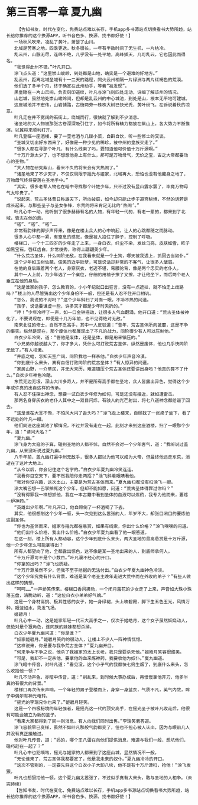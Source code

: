 # 第三百零一章 夏九幽
        【告知书友，时代在变化，免费站点难以长存，手机app多书源站点切换看书大势所趋，站长给你推荐的这个换源APP，听书音色多、换源、找书都好使！】
       一场秋风吹来，凌乱了黄叶，萧瑟了山川。
       北域是苦寒之地，四季更迭，秋冬很长，一年有半数时间了无生机，一片枯冷。
       乱云州，山脉无尽，连绵不绝，几乎没有一处平地，高峰插天，几可乱云，它也因此而得名。
       “我觉得此州不错。”叶凡开口。
       涂飞点头道：“这里崇山峻岭，到处都是山地，确实是一个避难的好地方。”
       乱云州，距离北域圣城有十一二天的路程，同火云州相隔一片绿洲与两片红褐色的荒漠。
       他们选了多半个月，终于确定在此州动手，等着“被发现”。
       黑皇隐在一片山峦间，负责刻印道纹，叶凡与涂飞则四处走动，详细了解该州的情况。
       山岩城，虽然地处崇山峻岭间，但却是乱云州的中心城池，到处是山，根本无平地可建城。
       这座城池并不宏伟，山岩铺路，古街两旁一株株大树已快光秃，黄叶纷飞，在诉说着秋的凉意。
       叶凡走在并不宽阔的石街上，绕城而行，很快就了解到不少消息。
       诸圣地的大人物被那张古卷深深吸引住了，如今将所有精力都放在紫山上，各大势力不断推演，以冀将来顺利打开。
       叶凡登临一座酒楼，要了一壶老酒与几碟小菜，自斟自饮，听一些修士的交谈。
       “圣城又切出好东西来了，好像是一种少见的稀珍，被中州的皇族买走了。”
       “很多人都在寻那个叶凡，有什么线索了吗，要知道他可价值十万斤源啊。”
       “十万斤源太少了，也不想想他身上有什么，那可是万物母气，无价之宝，古之大帝都要动心的圣物。”
       “大人物在研究紫山，看来不久的将来会有大热闹了。”
       “诸圣地来了不少天才，不仅仅局限于摇光与姬家，北域再大，恐怕也没有他藏身之地了，万物母气终将要落在圣地手中。”
       “其实，很多老辈人物也在暗中寻找那个叶姓少年，只不过没有显山露水罢了，毕竟万物母气太珍贵了。”
       “说起来，荒古圣体昔日称雄天下，所向披靡，如今却只能止步于道宫秘境，不然的话若是成长起来，与那些圣子与圣女争锋，东荒的将来肯定无比的‘热闹’。”
       叶凡心中一动，他听到了很多赫赫有名的人物，有年轻一代的，有老一辈的，都来到了北域，皆志在他的鼎。
       “嗒”、“嗒”、“嗒”……
       非常有韵律的脚步声传来，像是在楼上众人的心中响起，让人的心跳都随之而脉动。
       很多人心中都一紧，有窒息的感觉，像是被人掐住了脖子，控制了呼吸。
       楼梯口，一个十三四岁的少年走了上来，一身白衣，纤尘不染，发丝乌亮，皮肤如雪，眸子如黑宝石，唇红齿白，非常俊秀，称得上翩翩美少年。
       “什么荒古圣体，什么同阶无敌，在我看来就是一个土狗，哪天被我遇上，抓回去当奴仆。”
       这个少年如玉树仙葩，俊美的近乎妖孽，可是说话却非常的不客气，让很多人皱眉。
       在他的身后跟着两个老人，身穿灰衣，老迈不堪，弯腰驼背，像是两个忠实的老仆人。
       其中一人上前，为少年选了一个桌位，仔细的用袖子擦了又擦，才让他坐下，而后两个老人垂立在他的身后。
       “这是谁家的孩子，怎么教育的，小小年纪就口出狂言，没有一点遮拦，就不怕走上歧路吗？”楼上的人尽管猜出这个少年身份不一般，但还是有人忍不住开口相讥。
       “怎么，我说的不对吗？”这个少年斜扫了对面一眼，不冷不热的问道。
       “孩子，说话要谦虚一些，许多天才都是少年时夭折的。”
       “哼！”少年冷哼了一声，如一口金钟摇动，让很多人气血翻涌，他开口道：“荒古圣体被神化了，不要说现在，即便是十几万年前，也不见得绝对无敌。”
       南来北往的修士，自然不乏高手，其中一人反驳道：“昔年，荒古圣体所向披靡，这是不争的事实。纵然是现在，那个废体也都展现出了不凡的战力，同阶很少有人可以压制他。”
       白衣少年冷笑，道：“管他是废体，还是圣体，都是用来镇压的。”
       “小兄弟你越说越大了，你才多大，凭什么可打败荒古圣体，纵然是废体，他也几乎快同阶无敌了。”有人相激。
       “井底之蛙，怎知天空广阔，同阶我也一样杀他。”白衣少年声音冷漠。
       “你到底什么来头，真有自信打败同阶的荒古圣体？”有人惊异的问道。
       “家居山野，一介草民，并无大来历，难道镇压个荒古圣体还要讲出身吗？他真的算不了什么。”白衣少年神色冷酷。
       东荒无边无垠，深山大川多奇人，并不是所有高手都在圣地，众人皆露出异色，觉得这个少年或许真的出自这样的传承。
       有人忍不住探出神念，想要一试白衣少年修为如何，可是还没有接近，就如遭雷击。
       那两名身穿灰衣的老仆人其中之一双目闪烁，有骇人的光芒射出，将七八道神念都给逼了回去。
       “这是谁在大言不惭，不怕风大闪了舌头吗？”涂飞走上楼来，自顾找了一张桌子坐下，看了不远处的叶凡一眼。
       他们同进这座城池了解情况，不过并没有走在一起，此刻才来到这座酒楼，扫了一眼那个少年，道：“请问大名？”
       “夏九幽。”
       涂飞身为大寇的子算，碰到圣地的人都不怵，自然不会对一个少年客气，道：“我听说过盖九幽，从来没听说过夏九幽。”
       八千年前，盖九幽打遍中州无敌手，很多人都以为他可以成为大帝，但最终他远走东荒，消逝在了这片大地上。
       “从今以后，你会记住这个名字的。”白衣少年夏九幽冷笑连连。
       “我看你目空天下，要不然我陪你走两招？”涂飞斜着眼睛看他。
       “我对你没兴趣，这次出山，主要是为荒古圣体而来。”夏九幽扫都没有扫涂飞一眼。
       涂大嘴巴想一巴掌拍死这个少年，但却不能如愿，问道：“荒古圣体得罪过你吗？”
       “没有得罪我一样想抓他，我在一本古籍中看到圣体的血液可以炼药，我专为他而来，要炼一炉神药。”
       “英雄出少年啊。”叶凡开口，他自顾倒了一杯酒喝了下去。
       其实，他很想削这个少年一顿，头一次见到这么嚣张的人，年岁不大，却张口闭口的要炼他这副圣体。
       “你也为圣体而来，姬家与摇光都在悬赏，如果有线索，你出什么价格？”涂飞嘿嘿的问道。
       “他们出什么价格，我出什么价格。”白衣少年夏九幽看了他一眼答道。
       在这一刻，楼上所有人都动容，这个少年到底什么来头，两大圣地的最高悬赏是十万斤源，他一介少年怎么可能拿得出？
       所有人都望向了他，全都露出惊色，这不像是某一圣地出来的人，到底师承何人。
       “十万斤源可不是个小数目。”叶凡漫不经心的开口。
       “你拿的出吗？”涂飞也质疑。
       “十万斤源虽然不少，但我不至于拮据的无法付出。”白衣少年夏九幽神色冷淡。
       “这个少年究竟有什么背景，难道是某个老圣主晚年走进大荒中而在外收的弟子？”有些人做出这样的猜想。
       “呵呵……”一声娇笑传来，楼梯口香风拂动，一个闭月羞花的少女走了上来，声音如大珠小珠落玉盘，清脆动听，道：“这位白衣小弟弟好气魄。”
       这是一个身材高挑、极其性感的女子，她一身绿裙，头上映碧霞，脚下生五色玉光，风情万种，眼波如水，秀发飞扬。
       姬碧月！
       叶凡心中一动，这是姬家年轻一代三大高手之一，仅次于姬皓月，这个女子虽然妖娆动人，但绝对是个狠角色，连同族的妹妹都想杀掉。
       白衣少年夏九幽问道：“你是谁？”
       “奴家姬碧月。”姬碧月笑的的很动人，让楼上不少人一阵神情恍惚。
       “这样说来，你是要与我争荒古圣体？”夏九幽开口。
       “何来争与不争之说，他杀了我姬家的太上长老，我只是要杀死他。”姬皓月笑容很甜美。
       “可是，我却不一定杀他，要拿他的血来炼神药，我要收他为奴仆。”夏九幽道。
       涂飞暗中传音，对叶凡道：“看见没，这个小子气的我都快七窍生烟了，到底什么来头，怎么收拾他一顿？”
       叶凡不动声色，亦暗中传音，道：“别乱来，到时候大事办成后，再慢慢拿他开刀，他多半真的有很大的背景。”
       楼梯口再次传来声响，一个年轻的男子登楼而上，身穿一身蓝衣，气质不凡，英气内敛，眸子中偶尔有神光电转。
       “摇光的李瑞兄你也来了。”姬碧月轻笑。
       这是一个四极秘境的年轻强者，是摇光这一代的顶尖高手，在摇光圣子被叶凡收走后，他很有可能会被立为新的圣子。
       “看来大家都得到了同一则消息，有人向我们同时出售。”李瑞笑着答道。
       涂飞容貌早已变样，虽然不如叶凡那般气韵都变了，但也不担心被人认出，因为与眼前几人并没有真正接触过。
       他对叶凡传音，道：“妈的，哪个王八蛋在向他们提供消息，难道与我们一般，想坑他们，碰巧赶在一起了？”
       叶凡心中也犯嘀咕，摇光与姬家的人都来到了这座山城，显然情况不一般。
       “无论谁来了，荒古圣体我都要定了，他是我未来的奴仆。”夏九幽冷冷的开口。
       “这次不管别的，一定要先将这个白衣小子大卸八块，他不是有十万斤源吗，抢他！”涂飞发狠。
       叶凡也想狠拍他一顿，这个夏九幽太嚣张了，不过似乎真有大来头，敢与圣地的人相争。（未完待续）
       【告知书友，时代在变化，免费站点难以长存，手机app多书源站点切换看书大势所趋，站长给你推荐的这个换源APP，听书音色多、换源、找书都好使！】